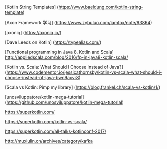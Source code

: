 [Kotlin String Templates] (https://www.baeldung.com/kotlin-string-template)

[Axon Framework 学习] (https://www.zybuluo.com/iamfox/note/93864)

[axoniq] (https://axoniq.io/)

[Dave Leeds on Kotlin] (https://typealias.com/)

[Functional programming in Java 8, Kotlin and Scala] http://appliedscala.com/blog/2016/fp-in-java8-kotlin-scala/

[Kotlin vs. Scala: What Should I Choose Instead of Java?] (https://www.codementor.io/jessicathornsby/kotlin-vs-scala-what-should-i-choose-instead-of-java-bwn9axvr8)

[Scala vs Kotlin: Pimp my library] (https://blog.frankel.ch/scala-vs-kotlin/1/)

[unosviluppatore/kotlin-mega-tutorial] (https://github.com/unosviluppatore/kotlin-mega-tutorial)

https://superkotlin.com/

https://superkotlin.com/kotlin-vs-scala/

https://superkotlin.com/all-talks-kotlinconf-2017/

http://muxiulin.cn/archives/category/kafka






